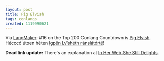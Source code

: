 ```yaml
---
layout: post
title: Pig Elvish
tags: conlangs
created: 1119990621
---
```

Via [LangMaker](http://www.langmaker.com/):  #16 on the Top 200 Conlang Countdown is [Pig Elvish](http://www.langmaker.com/db/mdl_pigelvish.htm).  Hécccó útoen héten [Igpën Lvïshéth ránslátórtë](http://cgi.iolair.force9.co.uk/cgi-bin/pigelvish.cgi)!

**Dead link update:** There's an explanation at [In Her Web She Still Delights](http://inherweb.wordpress.com/2005/09/30/pig-elvish/).
